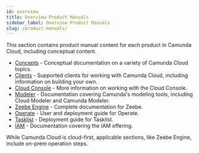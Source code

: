 ```yaml
---
id: overview
title: Overview Product Manuals
sidebar_label: Overview Product Manuals
slug: /product-manuals/
---
```


This section contains product manual content for each product in Camunda Cloud, including conceptual content.

- [Concepts](concepts/what-is-camunda-cloud) - Conceptual documentation on a variety of Camunda Cloud topics.
- [Clients](clients/overview) - Supported clients for working with Camunda Cloud, including information on building your own.
- [Cloud Console](cloud-console/introduction) - More information on working with the Cloud Console.
- [Modeler](modeler/overview) - Documentation covering Camunda's modeling tools, including Cloud Modeler and Camunda Modeler.
- [Zeebe Engine](zeebe/zeebe-overview) - Complete documentation for Zeebe. 
- [Operate](operate/index.md) - User and deployment guide for Operate.
- [Tasklist](tasklist/deployment/configuration) - Deployment guide for Tasklist.
- [IAM](iam/overview.md) - Documentation covering the IAM offering.

While Camunda Cloud is cloud-first, applicable sections, like Zeebe Engine, include on-prem operation steps.

